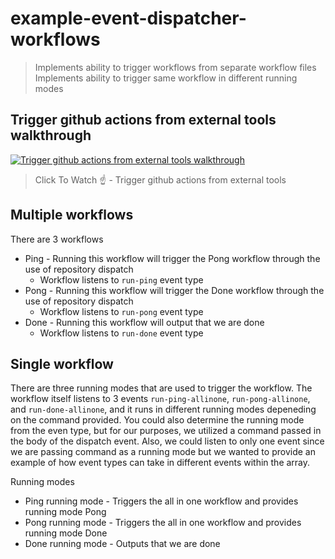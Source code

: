 # example-event-dispatcher-workflows

> Implements ability to trigger workflows from separate workflow files
> Implements ability to trigger same workflow in different running modes 

## Trigger github actions from external tools walkthrough

[![Trigger github actions from external tools walkthrough](https://img.youtube.com/vi/84kUf9ycr9A/0.jpg)](https://youtu.be/84kUf9ycr9A)

> Click To Watch ☝️ - Trigger github actions from external tools

## Multiple workflows 
There are 3 workflows 
- Ping - Running this workflow will trigger the Pong workflow through the use of repository dispatch
     - Workflow listens to `run-ping` event type
- Pong - Running this workflow will trigger the Done workflow through the use of repository dispatch 
     - Workflow listens to `run-pong` event type
- Done - Running this workflow will output that we are done
     - Workflow listens to `run-done` event type


## Single workflow 
There are three running modes that are used to trigger the workflow. The workflow itself listens to 3 events `run-ping-allinone`, `run-pong-allinone`, and `run-done-allinone`, and it runs in different running modes depeneding on the command provided. You could also determine the running mode from the even type, but for our purposes, we utilized a command passed in the body of the dispatch event. Also, we could listen to only one event since we are passing command as a running mode but we wanted to provide an example of how event types can take in different events within the array.

Running modes
- Ping running mode - Triggers the all in one workflow and provides running mode Pong
- Pong running mode - Triggers the all in one workflow and provides running mode Done
- Done running mode - Outputs that we are done



